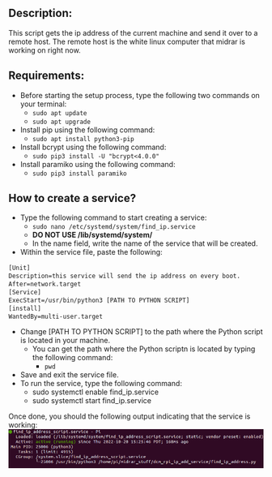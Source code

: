 ## Description:

This script gets the ip address of the current machine and send it over to a remote host. The remote host is the white linux computer that midrar is working on right now.

## Requirements:
- Before starting the setup process, type the following two commands on your terminal:
    - ```sudo apt update```
    - ```sudo apt upgrade```
- Install pip using the following command:
    - ```sudo apt install python3-pip```
- Install bcrypt using the following command:
    - ```sudo pip3 install -U "bcrypt<4.0.0"```
- Install paramiko using the following command:
    - ```sudo pip3 install paramiko```

## How to create a service?

- Type the following command to start creating a service:
    - ```sudo nano /etc/systemd/system/find_ip.service```
    - **DO NOT USE /lib/systemd/system/**
    - In the name field, write the name of the service that will be created.
- Within the service file, paste the following:
```
[Unit]
Description=this service will send the ip address on every boot.
After=network.target
[Service]
ExecStart=/usr/bin/python3 [PATH TO PYTHON SCRIPT]
[install]
WantedBy=multi-user.target
```
- Change [PATH TO PYTHON SCRIPT] to the path where the Python script is located in your machine.
    - You can get the path where the Python scriptn is located by typing the following command:
        - ```pwd```
- Save and exit the service file.
- To run the service, type the following command:
    - sudo systemctl enable find_ip.service
    - sudo systemctl start find_ip.service

Once done, you should the following output indicating that the service is working:
![Output](service.png)

